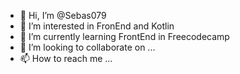 - 👋 Hi, I’m @Sebas079
- 👀 I’m interested in FronEnd and Kotlin
- 🌱 I’m currently learning    FrontEnd in Freecodecamp
- 💞️ I’m looking to collaborate on ...
- 📫 How to reach me ...

<!---
Sebas079/Sebas079 is a ✨ special ✨ repository because its `README.md` (this file) appears on your GitHub profile.
You can click the Preview link to take a look at your changes.
--->

